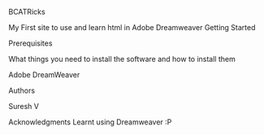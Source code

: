 BCATRicks 

My First site to use and learn html in Adobe Dreamweaver
Getting Started

Prerequisites

What things you need to install the software and how to install them

Adobe DreamWeaver


Authors

Suresh V


Acknowledgments
Learnt using Dreamweaver :P
